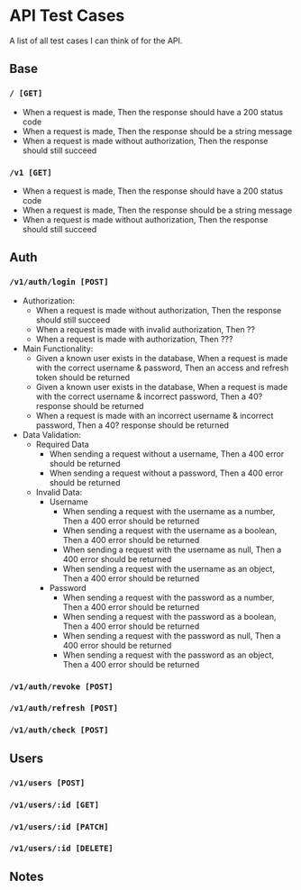 # API Test Cases
A list of all test cases I can think of for the API.

## Base

### `/ [GET]`
- When a request is made, Then the response should have a 200 status code 
- When a request is made, Then the response should be a string message
- When a request is made without authorization, Then the response should still succeed

### `/v1 [GET]`
- When a request is made, Then the response should have a 200 status code
- When a request is made, Then the response should be a string message
- When a request is made without authorization, Then the response should still succeed

## Auth

### `/v1/auth/login [POST]`
- Authorization:
  - When a request is made without authorization, Then the response should still succeed
  - When a request is made with invalid authorization, Then ??
  - When a request is made with authorization, Then ???
- Main Functionality:
  - Given a known user exists in the database, When a request is made with the correct username & password, Then an access and refresh token should be returned
  - Given a known user exists in the database, When a request is made with the correct username & incorrect password, Then a 40? response should be returned 
  - When a request is made with an incorrect username & incorrect password, Then a 40? response should be returned
- Data Validation:
  - Required Data
    - When sending a request without a username, Then a 400 error should be returned
    - When sending a request without a password, Then a 400 error should be returned
  - Invalid Data:
    - Username
      - When sending a request with the username as a number, Then a 400 error should be returned
      - When sending a request with the username as a boolean, Then a 400 error should be returned
      - When sending a request with the username as null, Then a 400 error should be returned
      - When sending a request with the username as an object, Then a 400 error should be returned
    - Password
      - When sending a request with the password as a number, Then a 400 error should be returned
      - When sending a request with the password as a boolean, Then a 400 error should be returned
      - When sending a request with the password as null, Then a 400 error should be returned
      - When sending a request with the password as an object, Then a 400 error should be returned

### `/v1/auth/revoke [POST]`

### `/v1/auth/refresh [POST]`

### `/v1/auth/check [POST]`

## Users

### `/v1/users [POST]`

### `/v1/users/:id [GET]`

### `/v1/users/:id [PATCH]`

### `/v1/users/:id [DELETE]`

## Notes
